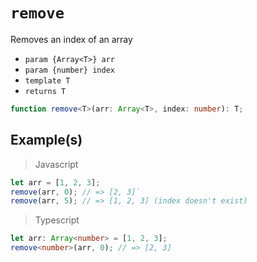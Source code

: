 # `remove`

Removes an index of an array

* `param {Array<T>} arr`
* `param {number} index`
* `template T`
* `returns T`

```typescript
function remove<T>(arr: Array<T>, index: number): T;
```

## Example(s)

> Javascript

```javascript
let arr = [1, 2, 3];
remove(arr, 0); // => [2, 3]`
remove(arr, 5); // => [1, 2, 3] (index doesn't exist)
```

> Typescript

```typescript
let arr: Array<number> = [1, 2, 3];
remove<number>(arr, 0); // => [2, 3]
```